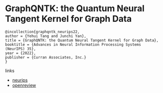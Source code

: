 # GraphQNTK: the Quantum Neural Tangent Kernel for Graph Data

```
@incollection{graphqntk_neurips22,
author = {Yehui Tang and Junchi Yan},
title = {GraphQNTK: the Quantum Neural Tangent Kernel for Graph Data},
booktitle = {Advances in Neural Information Processing Systems (NeurIPS) 35},
year = {2022},
publisher = {Curran Associates, Inc.}
}
```

links
- [neurips](https://nips.cc/Conferences/2022/Schedule?showEvent=53768)
- [openreview](https://openreview.net/forum?id=RBhIkQRpzFK)
